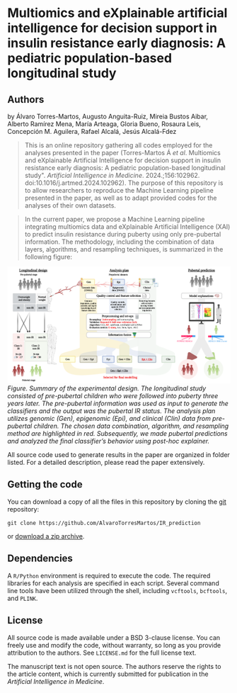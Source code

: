 
# Multiomics and eXplainable artificial intelligence for decision support in insulin resistance early diagnosis: A pediatric population-based longitudinal study

## Authors
by 
Álvaro Torres-Martos,
Augusto Anguita-Ruiz,
Mireia Bustos Aibar, 
Alberto Ramírez Mena, 
María Arteaga, 
Gloria Bueno, 
Rosaura Leis, 
Concepción M. Aguilera, 
Rafael Alcalá, 
Jesús Alcalá-Fdez

> This is an online repository gathering all codes employed for the analyses presented in the paper (Torres-Martos Á *et al*. Multiomics and eXplainable Artificial Intelligence for decision support in insulin resistance early diagnosis: A pediatric population-based longitudinal study". *Artificial Intelligence in Medicine*. 2024.;156:102962. doi:10.1016/j.artmed.2024.102962). The purpose of this repository is to allow researchers to reproduce the Machine Learning pipeline presented in the paper, as well as to adapt provided codes for the analyses of their own datasets.

> In the current paper, we propose a Machine Learning pipeline integrating multiomics data and eXplainable Artificial Intelligence (XAI) to predict insulin resistance during puberty using only pre-pubertal information. The methodology, including the combination of data layers, algorithms, and resampling techniques, is summarized in the following figure:

![](images/fig1.png)
*Figure. Summary of the experimental design. The longitudinal study consisted of pre-pubertal children who were followed into puberty three years later. The pre-pubertal information was used as input to generate the classifiers and the output was the pubertal IR status. The analysis plan utilizes genomic (Gen), epigenomic (Epi), and clinical (Clin) data from pre-pubertal children. The chosen data combination, algorithm, and resampling method are highlighted in red. Subsequently, we made pubertal predictions and analyzed the final classifier’s behavior using post-hoc explainer.*


All source code used to generate results in the paper are organized in folder listed. For a detailed description, please read the paper extensively.


## Getting the code

You can download a copy of all the files in this repository by cloning the
[git](https://git-scm.com/) repository:

    git clone https://github.com/AlvaroTorresMartos/IR_prediction

or [download a zip archive](https://github.com/AlvaroTorresMartos/IR_prediction/archive/refs/heads/main.zip).


## Dependencies

A `R/Python` environment is required to execute the code. The required libraries for each analysis are specified in each script. Several command line tools have been utilized through the shell, including `vcftools`, `bcftools`, and `PLINK`.


## License

All source code is made available under a BSD 3-clause license. You can freely use and modify the code, without warranty, so long as you provide attribution to the authors. See `LICENSE.md` for the full license text.

The manuscript text is not open source. The authors reserve the rights to the article content, which is currently submitted for publication in the *Artificial Intelligence in Medicine*.
